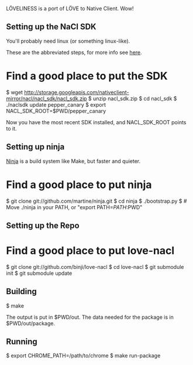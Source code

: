 LÖVELINESS is a port of LÖVE to Native Client. Wow!

Setting up the NaCl SDK
-----------------------

You'll probably need linux (or something linux-like).

These are the abbreviated steps, for more info see [here][sdk].

# Find a good place to put the SDK
$ wget http://storage.googleapis.com/nativeclient-mirror/nacl/nacl_sdk/nacl_sdk.zip
$ unzip nacl_sdk.zip
$ cd nacl_sdk
$ ./naclsdk update pepper_canary
$ export NACL_SDK_ROOT=$PWD/pepper_canary

Now you have the most recent SDK installed, and NACL_SDK_ROOT points to it.


Setting up ninja
----------------

[Ninja][ninja] is a build system like Make, but faster and quieter.

# Find a good place to put ninja
$ git clone git://github.com/martine/ninja.git
$ cd ninja
$ ./bootstrap.py
$ # Move ./ninja in your PATH, or "export PATH=$PATH:$PWD"


Setting up the Repo
-------------------

# Find a good place to put love-nacl
$ git clone git://github.com/binji/love-nacl
$ cd love-nacl
$ git submodule init
$ git submodule update


Building
--------

$ make

The output is put in $PWD/out. The data needed for the package is in
$PWD/out/package.


Running
-------

$ export CHROME_PATH=/path/to/chrome
$ make run-package

[sdk]: https://developers.google.com/native-client/sdk/download
[ninja]: http://martine.github.io/ninja/
